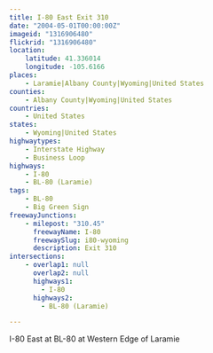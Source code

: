 ```yaml
---
title: I-80 East Exit 310
date: "2004-05-01T00:00:00Z"
imageid: "1316906480"
flickrid: "1316906480"
location:
    latitude: 41.336014
    longitude: -105.6166
places:
    - Laramie|Albany County|Wyoming|United States
counties:
    - Albany County|Wyoming|United States
countries:
    - United States
states:
    - Wyoming|United States
highwaytypes:
    - Interstate Highway
    - Business Loop
highways:
    - I-80
    - BL-80 (Laramie)
tags:
    - BL-80
    - Big Green Sign
freewayJunctions:
    - milepost: "310.45"
      freewayName: I-80
      freewaySlug: i80-wyoming
      description: Exit 310
intersections:
    - overlap1: null
      overlap2: null
      highways1:
        - I-80
      highways2:
        - BL-80 (Laramie)

---
```

I-80 East at BL-80 at Western Edge of Laramie